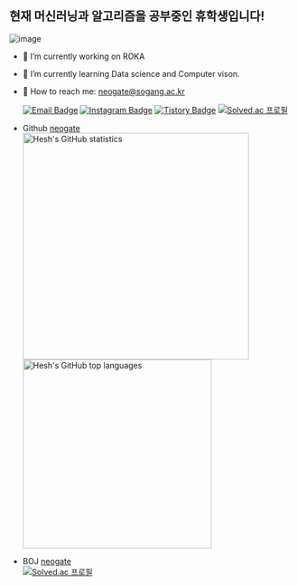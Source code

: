 ## 현재 머신러닝과 알고리즘을 공부중인 휴학생입니다!  
![image](https://user-images.githubusercontent.com/57738176/122660180-377d1a80-d1ba-11eb-8944-fa1323fe2e16.png) 

- :cherry_blossom: I’m currently working on ROKA
- :cherry_blossom: I’m currently learning Data science and Computer vison.
- :cherry_blossom: How to reach me: neogate@sogang.ac.kr  

   [![Email Badge](https://img.shields.io/badge/-Email-EA4335?style=flat-square&logo=Gmail&logoColor=white)](mailto:neogate@sogang.ac.kr)
   [![Instagram Badge](https://img.shields.io/badge/Instagram-e4405f?style=flat-square&logo=Instagram&logoColor=white&link=https://www.instagram.com/hesh_lumineux/)](https://www.instagram.com/hesh_lumineux/)
   [![Tistory Badge](http://img.shields.io/badge/Tistory-white.svg?style=flat-square&style=for-the-badge&logo=TVTime&logoColor=black&link=https://www.hesh-lumineux.dev)](https://www.hesh-lumineux.dev)
   [![Solved.ac 프로필](http://mazassumnida.wtf/api/mini/generate_badge?boj=neogate)](https://solved.ac/neogate)
- Github [neogate](https://github.com/Hesh0629)  
<img alt="Hesh's GitHub statistics" src="https://github-readme-stats.vercel.app/api?username=Hesh0629&count_private=true&show_icons=true&theme=tokyonight" box-sizing="border-box" width="400px" /> <img alt="Hesh's GitHub top languages" src="https://github-readme-stats.vercel.app/api/top-langs/?username=Hesh0629&layout=compact&langs_count=8&theme=tokyonight" box-sizing="border-box" width="334.0659340659339px" /> 
- BOJ [neogate](https://www.acmicpc.net/user/neogate)  
  [![Solved.ac 프로필](http://mazassumnida.wtf/api/v2/generate_badge?boj=neogate)](https://solved.ac/neogate)  

<!--
**Hesh0629/Hesh0629** is a ✨ _special_ ✨ repository because its `README.md` (this file) appears on your GitHub profile.

Here are some ideas to get you started:

- 🔭 I’m currently working on ...
- 🌱 I’m currently learning ...
- 👯 I’m looking to collaborate on ...
- 🤔 I’m looking for help with ...
- 💬 Ask me about ...
- 📫 How to reach me: ...
- 😄 Pronouns: ...
- ⚡ Fun fact: ...
-->

